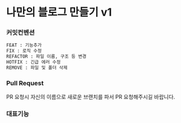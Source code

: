 # 나만의 블로그 만들기 v1

### 커밋컨벤션

```bash
FEAT : 기능추가
FIX : 로직 수정
REFACTOR : 파일 이름, 구조 등 변경
HOTFIX : 긴급 에러 수정
REMOVE : 파일 및 폴더 삭제
```

### Pull Request

PR 요청시 자신의 이름으로 새로운 브랜치를 파서 PR 요청해주시길 바랍니다.


### 대표기능